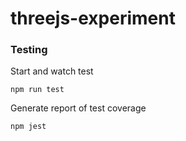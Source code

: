 # threejs-experiment

### Testing
Start and watch test
```
npm run test
```
Generate report of test coverage
```
npm jest
```
